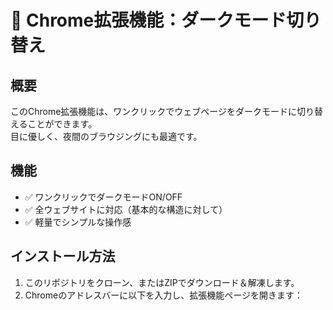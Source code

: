 # 🌙 Chrome拡張機能：ダークモード切り替え

## 概要
このChrome拡張機能は、ワンクリックでウェブページをダークモードに切り替えることができます。  
目に優しく、夜間のブラウジングにも最適です。

## 機能
- ✅ ワンクリックでダークモードON/OFF
- ✅ 全ウェブサイトに対応（基本的な構造に対して）
- ✅ 軽量でシンプルな操作感

## インストール方法
1. このリポジトリをクローン、またはZIPでダウンロード＆解凍します。
2. Chromeのアドレスバーに以下を入力し、拡張機能ページを開きます：

